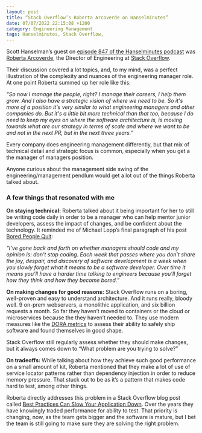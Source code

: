 ```yaml
---
layout: post
title: “Stack Overflow’s Roberta Arcoverde on Hanselminutes”
date: 07/07/2022 22:15:08 +1200
category: Engineering Management
tags: Hanselminutes, Stack Overflow,
---
```


Scott Hanselman’s guest on [episode 847 of the Hanselminutes podcast](https://hanselminutes.com/847/engineering-stack-overflow-with-roberta-arcoverde) was [Roberta Arcoverde](https://rla4.com/), the Director of Engineering at [Stack Overflow](https://stackoverflow.com).

Their discussion covered a lot topics, and, to my mind, was a perfect illustration of the complexity and nuances of the engineering manager role. At one point Roberta summed up her role like this:

_“So now I manage the people, right? I manage their careers, I help them grow. And I also have a strategic vision of where we need to be. So it's more of a position it's very similar to what engineering managers and other companies do. But it's a little bit more technical than that too, because I do need to keep my eyes on where the software architecture is, is moving towards what are our strategy in terms of scale and where we want to be and not in the next PR, but in the next three years.”_

Every company does engineering management differently, but that mix of technical detail and strategic focus is common, especially when you get a the manager of managers position.

Anyone curious about the management side swing of the engineering/management pendlum would get a lot out of the things Roberta talked about.
<!--more-->

### A few things that resonated with me

**On staying technical:** Roberta talked about it being important for her to still be writing code daily in order to be a manager who can help mentor junior developers, assess the impact of changes, and be confident about the technology. It reminded me of Michael Lopp’s final paragraph of his post [Bored People Quit](https://randsinrepose.com/archives/bored-people-quit/):

_“I’ve gone back and forth on whether managers should code and my opinion is: don’t stop coding. Each week that passes where you don’t share the joy, despair, and discovery of software development is a week when you slowly forget what it means to be a software developer. Over time it means you’ll have a harder time talking to engineers because you’ll forget how they think and how they become bored.”_

**On making changes for good reasons:** Stack Overflow runs on a boring, well-proven and easy to understand architecture. And it runs really, bloody well. 9 on-prem webservers, a monolithic application, and six billion requests a month. So far they haven’t moved to containers or the cloud or microservices because the they haven’t needed to. They use modern measures like the [DORA metrics](https://cloud.google.com/blog/products/devops-sre/using-the-four-keys-to-measure-your-devops-performance) to assess their ability to safely ship software and found themselves in good shape.

Stack Overflow still regularly assess whether they should make changes, but it always comes down to “What problem are you trying to solve?”

**On tradeoffs:** While talking about how they achieve such good performance on a small amount of kit, Roberta mentioned that they make a lot of use of service locator patterns rather than dependency injection in order to reduce memory pressure. That stuck out to be as it’s a pattern that makes code hard to test, among other things.

Roberta directly addresses this problem in a Stack Overflow blog post called [Best Practices Can Slow Your Application Down](https://stackoverflow.blog/2021/12/22/best-practices-can-slow-your-application-down/). Over the years they have knowingly traded performance for ability to test. That priority is changing, now, as the team gets bigger and the software is mature, but I bet the team is still going to make sure they are solving the right problem.